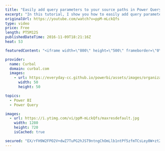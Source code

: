 ```yaml
---
title: "Easily add query parameters to your source paths in Power Query"
excerpt: "In this tutorial, I show you how to easily add query parameters into your source paths using the advance editor function.  Chapter  00:00 Intro 00:40 Add data into power bi 01:30 Create a parameter 03:30 Add the parameter using advance setting Done!  Looking for a download file? Go to our Download Center:"
originalUrl: https://youtube.com/watch?v=ppM-mLckQfs
type: video
price: Free
length: PT5M12S
publishedDateTime: 2016-11-09T18:21:16Z
heat: 53

featuredContent: "<iframe width=\"800\" height=\"500\" frameborder=\"0\" src=\"https://www.youtube.com/embed/ppM-mLckQfs\" allow=\"accelerometer; autoplay; encrypted-media; gyroscope; picture-in-picture\" allowfullscreen></iframe>"

provider:
  name: Curbal
  domain: curbal.com
  images:
    - url: https://everyday-cc.github.io/powerbi/assets/images/organizations/curbal.com-50x50.jpg
      width: 50
      height: 50

topics:
  - Power BI
  - Power Query

images:
  - url: https://i.ytimg.com/vi/ppM-mLckQfs/maxresdefault.jpg
    width: 1280
    height: 720
    isCached: true

secured: "EX/rFH9W2FPO2V+dwZ7TuPG2hJST9ntngChOmLlb1ntPf5zfmTCsLey0W+zt2lzldYNYvR86FIuT+Zlg9I0zB37YNT8hOh/YSdX2runjbk7T+IHj5MpxkZ7Xz6g6fKwWGaUPnCMHbc6dgz+5QpA1hexRoC2iEyIuTNHdsbw7nfcuHQPkR+T5aQi2M9M/yWN09WH1z7KDemwhylfMFXJCG0riMYnsm4v+mHef8ClPprZdZD65xE7uezidLAPzlFACCSK22+N30kum2jJ7KUdLHiOKNr4lI2XWaxDVA4hPjjS8gb4eaK4jSKA+Et98ifrwJnUiiVEqmvoWg6neQggYh9kHWZIo3uCEnbM8tlo6a6dehP/oHg5MsTgUSonQlwxcpVvVHBLByuX/z8nWLeYpeNoY7frMnpj56xdElh1W/CY=;dsmQ0vtLDELvdGUZjfox/g=="
---
```


